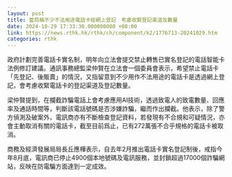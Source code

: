 ```yaml
---
layout: post
title: 當局稱不少不法用途電話卡經網上登記　考慮收緊登記渠道及數量
date: 2024-10-29 17:33:30.000000000 +08:00
link: https://news.rthk.hk/rthk/ch/component/k2/1776713-20241029.htm
categories: rthk
---
```


政府計劃完善電話卡實名制，明年向立法會提交禁止轉售已實名登記的電話智能卡法例修訂建議。通訊事務總監梁仲賢在立法會一個委員會表示，希望禁止電話卡「先登記、後販賣」的情況，又指留意到不少用作不法用途的電話卡是透過網上登記，會考慮收緊電話卡的登記渠道及登記數量。

梁仲賢提到，在攔截詐騙電話上會考慮應用AI技術，透過致電人的致電數量、回應率及通話時間等，判斷該電話號碼是否涉嫌詐騙，繼而作出攔截。他表示，除了警方偵測及破案外，電訊商亦有不斷檢查登記資料，若發現有不合規和可疑情況，亦會主動取消有關的電話卡，截至目前爲止，已有272萬張不合乎規格的電話卡被取消。

商務及經濟發展局局長丘應樺表示，自去年2月推出電話卡實名登記制後，戒指今年8月底，電訊商已停止4900個本地號碼及電訊服務，並封鎖超過17000個詐騙網站，反映在防電騙方面達到一定成效。
